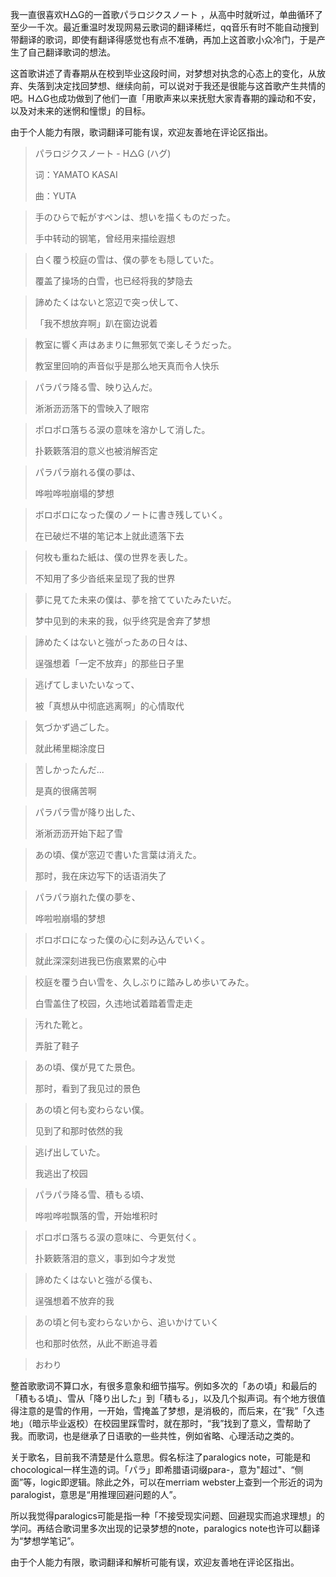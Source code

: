 我一直很喜欢H△G的一首歌パラロジクスノート ，从高中时就听过，单曲循环了至少一千次。最近重温时发现网易云歌词的翻译稀烂，qq音乐有时不能自动搜到带翻译的歌词，即使有翻译得感觉也有点不准确，再加上这首歌小众冷门，于是产生了自己翻译歌词的想法。

这首歌讲述了青春期从在校到毕业这段时间，对梦想对执念的心态上的变化，从放弃、失落到决定找回梦想、继续向前，可以说对于我还是很能与这首歌产生共情的吧。H△G也成功做到了他们一直「用歌声来以来抚慰大家青春期的躁动和不安，以及对未来的迷惘和憧憬」的目标。

由于个人能力有限，歌词翻译可能有误，欢迎友善地在评论区指出。

> パラロジクスノート - H△G (ハグ)
> 
> 词：YAMATO KASAI
> 
> 曲：YUTA

> 手のひらで転がすペンは、想いを描くものだった。
>
> 手中转动的钢笔，曾经用来描绘遐想

> 白く覆う校庭の雪は、僕の夢をも隠していた。
>
> 覆盖了操场的白雪，也已经将我的梦隐去

> 諦めたくはないと窓辺で突っ伏して、
>
> 「我不想放弃啊」趴在窗边说着

> 教室に響く声はあまりに無邪気で楽しそうだった。
>
> 教室里回响的声音似乎是那么地天真而令人快乐



> パラパラ降る雪、映り込んだ。
>
> 淅淅沥沥落下的雪映入了眼帘

> ポロポロ落ちる涙の意味を溶かして消した。
>
> 扑簌簌落泪的意义也被消解否定

> パラパラ崩れる僕の夢は、
>
> 哗啦哗啦崩塌的梦想

> ボロボロになった僕のノートに書き残していく。
>
> 在已破烂不堪的笔记本上就此遗落下去



> 何枚も重ねた紙は、僕の世界を表した。
>
> 不知用了多少沓纸来呈现了我的世界

> 夢に見てた未来の僕は、夢を捨てていたみたいだ。
>
> 梦中见到的未来的我，似乎终究是舍弃了梦想

> 諦めたくはないと強がったあの日々は、
>
> 逞强想着「一定不放弃」的那些日子里

> 逃げてしまいたいなって、
>
> 被「真想从中彻底逃离啊」的心情取代

> 気づかず過ごした。
>
> 就此稀里糊涂度日

> 苦しかったんだ...
>
> 是真的很痛苦啊



> パラパラ雪が降り出した、
>
> 淅淅沥沥开始下起了雪

> あの頃、僕が窓辺で書いた言葉は消えた。
>
> 那时，我在床边写下的话语消失了

> パラパラ崩れた僕の夢を、
>
> 哗啦啦崩塌的梦想

> ボロボロになった僕の心に刻み込んでいく。
>
> 就此深深刻进我已伤痕累累的心中



> 校庭を覆う白い雪を、久しぶりに踏みしめ歩いてみた。
>
> 白雪盖住了校园，久违地试着踏着雪走走

> 汚れた靴と。
>
> 弄脏了鞋子

> あの頃、僕が見てた景色。
>
> 那时，看到了我见过的景色

> あの頃と何も変わらない僕。
>
> 见到了和那时依然的我

> 逃げ出していた。
>
> 我逃出了校园



> パラパラ降る雪、積もる頃、
>
> 哗啦哗啦飘落的雪，开始堆积时

> ポロポロ落ちる涙の意味に、今更気付く。
>
> 扑簌簌落泪的意义，事到如今才发觉

> 諦めたくはないと強がる僕も、
>
> 逞强想着不放弃的我

> あの頃と何も変わらないから、追いかけていく
>
> 也和那时依然，从此不断追寻着

> おわり
>



整首歌歌词不算口水，有很多意象和细节描写。例如多次的「あの頃」和最后的「積もる頃」、雪从「降り出した」到「積もる」，以及几个拟声词。有个地方很值得注意的是雪的作用，一开始，雪掩盖了梦想，是消极的，而后来，在“我”「久违地」（暗示毕业返校）在校园里踩雪时，就在那时，“我”找到了意义，雪帮助了我。而歌词，也是继承了日语歌的一些共性，例如省略、心理活动之类的。

关于歌名，目前我不清楚是什么意思。假名标注了paralogics note，可能是和chocological一样生造的词。「パラ」即希腊语词缀para-，意为"超过"、“侧面”等，logic即逻辑。除此之外，可以在merriam webster上查到一个形近的词为paralogist，意思是“用推理回避问题的人”。

所以我觉得paralogics可能是指一种「不接受现实问题、回避现实而追求理想」的学问。再结合歌词里多次出现的记录梦想的note，paralogics note也许可以翻译为“梦想学笔记”。



由于个人能力有限，歌词翻译和解析可能有误，欢迎友善地在评论区指出。